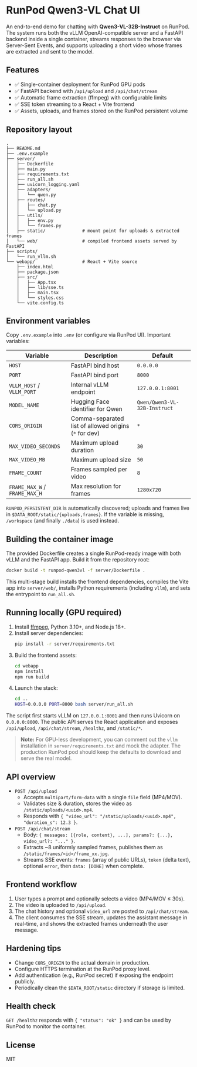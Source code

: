 # RunPod Qwen3-VL Chat UI

An end-to-end demo for chatting with **Qwen3-VL-32B-Instruct** on RunPod. The system
runs both the vLLM OpenAI-compatible server and a FastAPI backend inside a single
container, streams responses to the browser via Server-Sent Events, and supports
uploading a short video whose frames are extracted and sent to the model.

## Features

- ✅ Single-container deployment for RunPod GPU pods
- ✅ FastAPI backend with `/api/upload` and `/api/chat/stream`
- ✅ Automatic frame extraction (ffmpeg) with configurable limits
- ✅ SSE token streaming to a React + Vite frontend
- ✅ Assets, uploads, and frames stored on the RunPod persistent volume

## Repository layout

```
.
├── README.md
├── .env.example
├── server/
│   ├── Dockerfile
│   ├── main.py
│   ├── requirements.txt
│   ├── run_all.sh
│   ├── uvicorn_logging.yaml
│   ├── adapters/
│   │   └── qwen.py
│   ├── routes/
│   │   ├── chat.py
│   │   └── upload.py
│   ├── utils/
│   │   ├── env.py
│   │   └── frames.py
│   ├── static/              # mount point for uploads & extracted frames
│   └── web/                 # compiled frontend assets served by FastAPI
├── scripts/
│   └── run_vllm.sh
└── webapp/                  # React + Vite source
    ├── index.html
    ├── package.json
    ├── src/
    │   ├── App.tsx
    │   ├── lib/sse.ts
    │   ├── main.tsx
    │   └── styles.css
    └── vite.config.ts
```

## Environment variables

Copy `.env.example` into `.env` (or configure via RunPod UI). Important variables:

| Variable | Description | Default |
|----------|-------------|---------|
| `HOST` | FastAPI bind host | `0.0.0.0` |
| `PORT` | FastAPI bind port | `8000` |
| `VLLM_HOST` / `VLLM_PORT` | Internal vLLM endpoint | `127.0.0.1:8001` |
| `MODEL_NAME` | Hugging Face identifier for Qwen | `Qwen/Qwen3-VL-32B-Instruct` |
| `CORS_ORIGIN` | Comma-separated list of allowed origins (`*` for dev) | `*` |
| `MAX_VIDEO_SECONDS` | Maximum upload duration | `30` |
| `MAX_VIDEO_MB` | Maximum upload size | `50` |
| `FRAME_COUNT` | Frames sampled per video | `8` |
| `FRAME_MAX_W` / `FRAME_MAX_H` | Max resolution for frames | `1280x720` |

`RUNPOD_PERSISTENT_DIR` is automatically discovered; uploads and frames live in
`$DATA_ROOT/static/{uploads,frames}`. If the variable is missing, `/workspace`
(and finally `./data`) is used instead.

## Building the container image

The provided Dockerfile creates a single RunPod-ready image with both vLLM and the
FastAPI app. Build it from the repository root:

```bash
docker build -t runpod-qwen3vl -f server/Dockerfile .
```

This multi-stage build installs the frontend dependencies, compiles the Vite app
into `server/web/`, installs Python requirements (including `vllm`), and sets the
entrypoint to `run_all.sh`.

## Running locally (GPU required)

1. Install [ffmpeg](https://ffmpeg.org/), Python 3.10+, and Node.js 18+.
2. Install server dependencies:
   ```bash
   pip install -r server/requirements.txt
   ```
3. Build the frontend assets:
   ```bash
   cd webapp
   npm install
   npm run build
   ```
4. Launch the stack:
   ```bash
   cd ..
   HOST=0.0.0.0 PORT=8000 bash server/run_all.sh
   ```

The script first starts vLLM on `127.0.0.1:8001` and then runs Uvicorn on
`0.0.0.0:8000`. The public API serves the React application and exposes
`/api/upload`, `/api/chat/stream`, `/healthz`, and `/static/*`.

> **Note:** For GPU-less development, you can comment out the `vllm` installation
> in `server/requirements.txt` and mock the adapter. The production RunPod pod
> should keep the defaults to download and serve the real model.

## API overview

- `POST /api/upload`
  - Accepts `multipart/form-data` with a single `file` field (MP4/MOV).
  - Validates size & duration, stores the video as `/static/uploads/<uuid>.mp4`.
  - Responds with `{ "video_url": "/static/uploads/<uuid>.mp4", "duration_s": 12.3 }`.
- `POST /api/chat/stream`
  - Body: `{ messages: [{role, content}, ...], params?: {...}, video_url?: "..." }`.
  - Extracts ~8 uniformly sampled frames, publishes them as `/static/frames/<id>/frame_xx.jpg`.
  - Streams SSE events: `frames` (array of public URLs), `token` (delta text),
    optional `error`, then `data: [DONE]` when complete.

## Frontend workflow

1. User types a prompt and optionally selects a video (MP4/MOV ≤ 30s).
2. The video is uploaded to `/api/upload`.
3. The chat history and optional `video_url` are posted to `/api/chat/stream`.
4. The client consumes the SSE stream, updates the assistant message in real-time,
   and shows the extracted frames underneath the user message.

## Hardening tips

- Change `CORS_ORIGIN` to the actual domain in production.
- Configure HTTPS termination at the RunPod proxy level.
- Add authentication (e.g., RunPod secret) if exposing the endpoint publicly.
- Periodically clean the `$DATA_ROOT/static` directory if storage is limited.

## Health check

`GET /healthz` responds with `{ "status": "ok" }` and can be used by RunPod to
monitor the container.

## License

MIT
